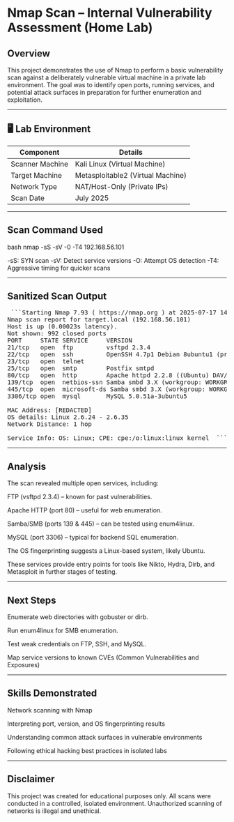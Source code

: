 # Nmap Scan – Internal Vulnerability Assessment (Home Lab)

## Overview

This project demonstrates the use of Nmap to perform a basic vulnerability scan against a deliberately vulnerable virtual machine in a private lab environment. The goal was to identify open ports, running services, and potential attack surfaces in preparation for further enumeration and exploitation.

---

## 🖥️ Lab Environment

| Component        | Details                           |
|------------------|-----------------------------------|
| Scanner Machine  | Kali Linux (Virtual Machine)      |
| Target Machine   | Metasploitable2 (Virtual Machine) |
| Network Type     | NAT/Host-Only (Private IPs)       |
| Scan Date        | July 2025                         |

---

## Scan Command Used

bash nmap -sS -sV -0 -T4 192.168.56.101

-sS: SYN scan
-sV: Detect service versions 
-O: Attempt OS detection
-T4: Aggressive timing for quicker scans

---

## Sanitized Scan Output

<pre> ```Starting Nmap 7.93 ( https://nmap.org ) at 2025-07-17 14:42 UTC
Nmap scan report for target.local (192.168.56.101)
Host is up (0.00023s latency).
Not shown: 992 closed ports
PORT     STATE SERVICE     VERSION
21/tcp   open  ftp         vsftpd 2.3.4
22/tcp   open  ssh         OpenSSH 4.7p1 Debian 8ubuntu1 (protocol 2.0)
23/tcp   open  telnet
25/tcp   open  smtp        Postfix smtpd
80/tcp   open  http        Apache httpd 2.2.8 ((Ubuntu) DAV/2)
139/tcp  open  netbios-ssn Samba smbd 3.X (workgroup: WORKGROUP)
445/tcp  open  microsoft-ds Samba smbd 3.X (workgroup: WORKGROUP)
3306/tcp open  mysql       MySQL 5.0.51a-3ubuntu5

MAC Address: [REDACTED]
OS details: Linux 2.6.24 - 2.6.35
Network Distance: 1 hop

Service Info: OS: Linux; CPE: cpe:/o:linux:linux_kernel  ``` </pre>

---

## Analysis

The scan revealed multiple open services, including:

FTP (vsftpd 2.3.4) – known for past vulnerabilities.

Apache HTTP (port 80) – useful for web enumeration.

Samba/SMB (ports 139 & 445) – can be tested using enum4linux.

MySQL (port 3306) – typical for backend SQL enumeration.

The OS fingerprinting suggests a Linux-based system, likely Ubuntu.

These services provide entry points for tools like Nikto, Hydra, Dirb, and Metasploit in further stages of testing.

---

## Next Steps

Enumerate web directories with gobuster or dirb.

Run enum4linux for SMB enumeration.

Test weak credentials on FTP, SSH, and MySQL.

Map service versions to known CVEs (Common Vulnerabilities and Exposures)

---

## Skills Demonstrated

Network scanning with Nmap

Interpreting port, version, and OS fingerprinting results

Understanding common attack surfaces in vulnerable environments

Following ethical hacking best practices in isolated labs

---

##  Disclaimer

This project was created for educational purposes only. All scans were conducted in a controlled, isolated environment. Unauthorized scanning of networks is illegal and unethical.

